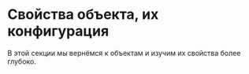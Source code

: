 # Свойства объекта, их конфигурация

В этой секции мы вернёмся к объектам и изучим их свойства более глубоко.
